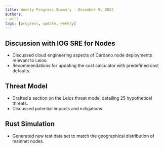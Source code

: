 ```yaml
---
title: Weekly Progress Summary - December 9, 2024
authors:
- will
tags: [progress, update, weekly]
---
```


## Discussion with IOG SRE for Nodes

- Discussed cloud engineering aspects of Cardano node deployments relevant to
  Leios.
- Recommendations for updating the cost calculator with predefined cost
  defaults.

## Threat Model

- Drafted a section on the Leios threat model detailing 25 hypothetical threats.
- Discussed potential impacts and mitigations.

## Rust Simulation

- Generated new test data set to match the geographical distribution of mainnet
  nodes.
